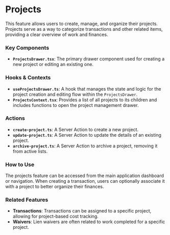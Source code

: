 # Projects

This feature allows users to create, manage, and organize their projects. Projects serve as a way to categorize transactions and other related items, providing a clear overview of work and finances.

### Key Components

- **`ProjectsDrawer.tsx`**: The primary drawer component used for creating a new project or editing an existing one.

### Hooks & Contexts

- **`useProjectsDrawer.ts`**: A hook that manages the state and logic for the project creation and editing flow within the `ProjectsDrawer`.
- **`ProjectsContext.tsx`**: Provides a list of all projects to its children and includes functions to open the project management drawer.

### Actions

- **`create-project.ts`**: A Server Action to create a new project.
- **`update-project.ts`**: A Server Action to update the details of an existing project.
- **`archive-project.ts`**: A Server Action to archive a project, removing it from active lists.

### How to Use

The projects feature can be accessed from the main application dashboard or navigation. When creating a transaction, users can optionally associate it with a project to better organize their finances.

### Related Features

- **Transactions**: Transactions can be assigned to a specific project, allowing for project-based cost tracking.
- **Waivers**: Lien waivers are often related to work completed for a specific project.
